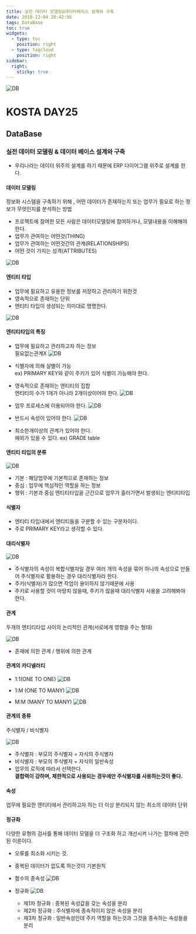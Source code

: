 ```yaml
---
title: 실전 데이터 모델링&데이터베이스 설계와 구축
date: 2018-12-04 20:42:56
tags: DataBase
toc: true
widgets:
  - type: toc
    position: right
  - type: tagcloud
    position: right
sidebar:
  right:
    sticky: true
---
```

![DB](/images/oracledb_logo.png)
# KOSTA DAY25
## DataBase
<!-- more -->
### 실전 데이터 모델링 & 데이터 베이스 설계와 구축
- 우리나라는 데이터 위주의 설계를 하기 때문에 ERP 다이어그램 위주로 설계를 한다.

#### 데이터 모델링
정보화 시스템을 구축하기 위해 , 어떤 데이터가 존재하는지 또는 업무가 필요로 하는 정보가 무엇인지를 분석하는 방법

- 프로젝트에 참여한 모든 사람은 데이터모델링에 참여하거나, 모델내용을 이해해야한다.
- 업무가 관여하는 어떤것(THING)
- 업무가 관여하는 어떤것간의 관계(RELATIONSHIPS)
- 어떤 것이 가지는 성격(ATTRIBUTES)

![DB](/images/database/DBm01-01.png)

#### 엔티티 타입
- 업무에 필요하고 유용한 정보를 저장하고 관리하기 위한것
- 영속적으로 존재하는 단위
- 엔티티 타입이 생성되는 의미대로 명명한다.

![DB](/images/database/DBm01-02.png)

#### 엔티티타입의 특징
- 업무에 필요하고 관리하고자 하는 정보   
필요없는관계X
![DB](/images/database/DBm01-03.png)

- 식별자에 의해 실별이 가능   
ex) PRIMARY KEY와 같이 주키가 있어 식별이 가능해야 한다.

- 영속적으로 존재하는 엔티티의 집합   
엔티티의 수가 1개가 아니라 2개이상이어야 한다.
![DB](/images/database/DBm01-04.png)

- 업무 프로세스에 이용되어야 한다.
![DB](/images/database/DBm01-05.png)

- 반드시 속성이 있어야 한다.
![DB](/images/database/DBm01-06.png)

- 최소한개이상의 관계가 있어야 한다.   
  예외가 있을 수 있다. ex) GRADE table
  
#### 엔티티 타입의 분류
![DB](/images/database/DBm01-07.png)
- 기본 : 해당업무에 기본적으로 존재하는 정보
- 중심 : 업무에 핵심적인 역할을 하는 정보
- 행위 : 기본과 중심 엔티티타입을 근간으로 업무가 흘러가면서 발생되는 엔티티타입

#### 식별자
- 엔티티 타입내에서 엔티티들을 구분할 수 있는 구분자이다.
- 주로 PRIMARY KEY라고 생각할 수 있다.

#### 대리식별자
![DB](/images/database/DBm01-08.png)
- 주식별자의 속성이 복합식별자일 경우 여러 개의 속성을 묶어 하나의 속성으로 만들어 주식별자로 활용하는 경우 대리식별자라 한다.
- 주키(식별자)가 많으면 작업이 용이하지 않기때문에 사용
- 주키로 사용할 것이 마땅치 않을때, 주키가 많을때 대리식별자 사용을 고려해봐야 한다.

#### 관계
두개의 엔티티타입 사이의 논리적인 관계(서로에게 영향을 주는 형태)

![DB](/images/database/DBm01-09.png)
- 존재에 의한 관계 / 행위에 의한 관계

#### 관계의 카디넬러티
- 1:1(ONE TO ONE)
![DB](/images/database/DBm01-10.png)

- 1:M (ONE TO MANY)
![DB](/images/database/DBm01-11.png)

- M:M (MANY TO MANY)
![DB](/images/database/DBm01-12.png)

#### 관계의 종류
주식별자 / 비식별자

![DB](/images/database/DBm01-13.png)
- 주식별자 : 부모의 주식별자 = 자식의 주식별자
- 비식별자 : 부모의 주식별자 = 자식의 일반속성
- 업무의 로직에 따라서 선택한다.   
**결합력이 강하며, 제한적으로 사용되는 경우에만 주식별자를 사용하는것이 좋다.**

#### 속성
업무에 필요한 엔티티에서 관리하고자 하는 더 이상 분리되지 않는 최소의 데이터 단위

#### 정규화
다양한 유형의 검사를 통해 데이터 모델을 더 구조화 하고 개선시켜 나가는 절차에 관련된 이론이다.

- 오류를 최소화 시키는 것.
- 중복된 데이터가 없도록 하는것이 기본원칙

- 함수의 종속성
![DB](/images/database/DBm01-14.png)

- 정규화
    ![DB](/images/database/DBm01-15.png)
    - 제1차 정규화 : 중복된 속성값을 갖는 속성을 분리
    - 제2차 정규화 : 주식별자에 종속적이지 않은 속성을 분리
    - 제3차 정규화 : 일반속성인데 주키 역할을 하는것과 그것을 종속하는 속성들을 분리
<br><br>